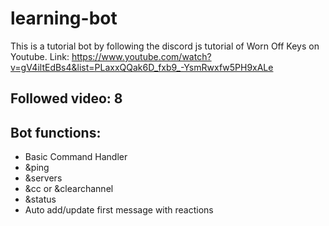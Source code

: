 # learning-bot
This is a tutorial bot by following the discord js tutorial of Worn Off Keys on Youtube.
Link: https://www.youtube.com/watch?v=gV4iltEdBs4&list=PLaxxQQak6D_fxb9_-YsmRwxfw5PH9xALe

## Followed video: 8

## Bot functions:
- Basic Command Handler
- &ping
- &servers
- &cc or &clearchannel
- &status
- Auto add/update first message with reactions